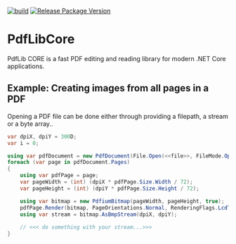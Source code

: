 [![build](https://github.com/jbaarssen/PdfLibCore/actions/workflows/build-validation.yml/badge.svg)](https://github.com/jbaarssen/PdfLibCore/actions/workflows/build-validation.yml) 
[![Release Package Version](https://github.com/jbaarssen/PdfLibCore/actions/workflows/nuget-publish.yml/badge.svg)](https://github.com/jbaarssen/PdfLibCore/actions/workflows/nuget-publish.yml)
# PdfLibCore
PdfLib CORE is a fast PDF editing and reading library for modern .NET Core applications.

## Example: Creating images from all pages in a PDF

Opening a PDF file can be done either through providing a filepath, a stream or a byte array..

```c#
var dpiX, dpiY = 300D;
var i = 0;

using var pdfDocument = new PdfDocument(File.Open(<<file>>, FileMode.Open));
foreach (var page in pdfDocument.Pages)
{
    using var pdfPage = page;
    var pageWidth = (int) (dpiX * pdfPage.Size.Width / 72);
    var pageHeight = (int) (dpiY * pdfPage.Size.Height / 72);

    using var bitmap = new PdfiumBitmap(pageWidth, pageHeight, true);
    pdfPage.Render(bitmap, PageOrientations.Normal, RenderingFlags.LcdText);
    using var stream = bitmap.AsBmpStream(dpiX, dpiY);
    
    // <<< do something with your stream...>>> 
}
```

